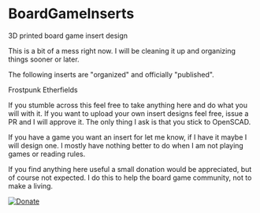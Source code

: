 # BoardGameInserts
3D printed board game insert design

This is a bit of a mess right now. I will be cleaning it up and organizing things sooner or later. 

The following inserts are "organized" and officially "published".

Frostpunk
Etherfields

If you stumble across this feel free to take anything here and do what you will with it. If you want to upload your own insert designs feel free, issue a PR and I will approve it. The only thing I ask is that you stick to OpenSCAD. 

If you have a game you want an insert for let me know, if I have it maybe I will design one. I mostly have nothing better to do when I am not playing games or reading rules.

If you find anything here useful a small donation would be appreciated, but of course not expected. I do this to help the board game community, not to make a living. 

[![Donate](https://img.shields.io/badge/Donate-PayPal-green.svg)](https://www.paypal.com/donate/?hosted_button_id=8DHN9MQWWW8UJ)